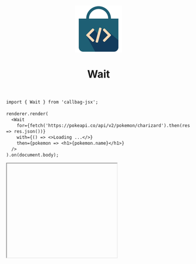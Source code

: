<div align="center">
  <img src="/docs/assets/callbag-jsx.svg" width="128px"/>
  <h1>Wait</h1>
</div>

<br>

```tsx
import { Wait } from 'callbag-jsx';

renderer.render(
  <Wait
    for={fetch('https://pokeapi.co/api/v2/pokemon/charizard').then(res => res.json())}
    with={() => <>Loading ...</>}
    then={pokemon => <h1>{pokemon.name}</h1>}
  />
).on(document.body);
```

<iframe height="256" deferred-src="https://callbag-jsx-demo-wait.stackblitz.io/" />

> :Buttons
> > :Button label=Playground, url=https://stackblitz.com/edit/callbag-jsx-demo-wait

<br>

👉 _with_ property is optional, and will be displayed while fetching data. \
👉 _for_ property is usually a promise. \
👉 _for_ property can also be a [callbag](/reactivity/callbags), in which case it will wait
for its next emission.


<br>

---

<br>

## Concurrent Rendering

By default, `<Wait/>` starts creating DOM elements after data is fetched.
This process can be sped up by creating DOM elements _while_ data is being fetched, and then updating them accordingly.

Pass `concurrently` flag to enable concurrent rendering.
Note that in concurrent mode, `then()` will be given
a [state](/reactivity/states) instead of a plain object.

```tsx
renderer.render(
/*!*/  <Wait concurrently
    for={fetch('https://pokeapi.co/api/v2/pokemon/charizard').then(res => res.json())}
    with={() => <>Loading ...</>}
/*!*/    then={pokemon => <h1>{pokemon.sub('name')}</h1>}
  />
).on(document.body);
```

<iframe height="256" deferred-src="https://callbag-jsx-demo-wait-2.stackblitz.io/" />

> :Buttons
> > :Button label=Playground, url=https://stackblitz.com/edit/callbag-jsx-demo-wait-2

<br><br>

> :ToCPrevNext

<br><br>

<div align="center">
  <img src="/docs/assets/callbag.svg" width="256px"/>
</div>